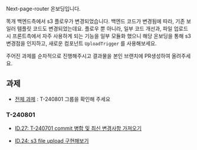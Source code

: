 Next-page-router 온보딩입니다.

똑개 백엔드측에서 s3 플로우가 변경되었습니다. 백엔드 코드가 변경됨에 따라, 기존 보일러 템플릿 코드도 변경되었는데요. 플로우 뿐 아니라, 일부 코드 개선과, 파일 업로드시 프론트측에서 자주 사용하게 되는 기능을 일부 모듈화 했으니 해당 온보딩을 통해 s3 변경점을 인지하고, 새로운 컴포넌트 `UploadTrigger` 를 사용해보세요.

주어진 과제를 순차적으로 진행해주시고 결과물을 본인 브랜치에 PR생성하여 올려주세요.

## 과제

- [전체 과제](https://www.notion.so/toktokhan/NEW-208fa39e3457459da590599993e42313?pvs=4) : T-240801 그룹을 확인해 주세요

### T-240801

- [ID.27: T-240701 commit 병합 및 최신 변경사항 가져오기](https://www.notion.so/toktokhan/T-240701-commit-023f9384582b41369cfcf7711ef8340d?pvs=4)

- [ID.24: s3 file upload 구현해보기](https://www.notion.so/toktokhan/s3-file-upload-425c0db96dee49f4927450e86fb9efa1?pvs=4)
